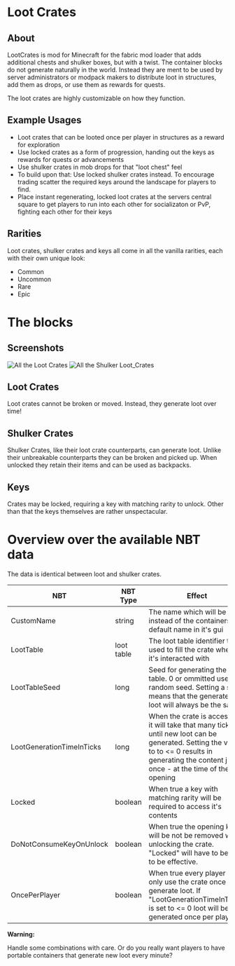 # Loot Crates

## About

LootCrates is mod for Minecraft for the fabric mod loader that adds additional chests and shulker boxes, but with a twist.
The container blocks do not generate naturally in the world.
Instead they are ment to be used by server administrators or modpack makers to distribute loot in structures, add them as drops, or use them as rewards for quests.

The loot crates are highly customizable on how they function.

## Example Usages

- Loot crates that can be looted once per player in structures as a reward for exploration
- Use locked crates as a form of progression, handing out the keys as rewards for quests or advancements
- Use shulker crates in mob drops for that "loot chest" feel
- To build upon that: Use locked shulker crates instead. To encourage trading scatter the required keys around the landscape for players to find.
- Place instant regenerating, locked loot crates at the servers central square to get players to run into each other for socializaton or PvP, fighting each other for their keys

## Rarities
Loot crates, shulker crates and keys all come in all the vanilla rarities, each with their own unique look:
- Common
- Uncommon
- Rare
- Epic

# The blocks

## Screenshots

![All the Loot Crates](./images/readme_screenshot_loot_crates.png)
![All the Shulker Loot_Crates](./images/readme_screenshot_shulker_loot_crates.png)

## Loot Crates
Loot crates cannot be broken or moved. Instead, they generate loot over time!

## Shulker Crates
Shulker Crates, like their loot crate counterparts, can generate loot.
Unlike their unbreakable counterparts they can be broken and picked up.
When unlocked they retain their items and can be used as backpacks.

## Keys
Crates may be locked, requiring a key with matching rarity to unlock.
Other than that the keys themselves are rather unspectacular.


# Overview over the available NBT data

The data is identical between loot and shulker crates.

NBT                       | NBT Type   | Effect
------------------------- | ---------- | ------
CustomName                | string     | The name which will be used instead of the containers default name in it's gui
LootTable                 | loot table | The loot table identifier to be used to fill the crate when it's interacted with
LootTableSeed             | long       | Seed for generating the loot table. 0 or ommitted uses a random seed. Setting a seed means that the generated loot will always be the same
LootGenerationTimeInTicks | long       | When the crate is accessed it will take that many ticks until new loot can be generated. Setting the value to to <= 0 results in generating the content just once - at the time of the first opening
Locked                    | boolean    | When true a key with matching rarity will be required to access it's contents
DoNotConsumeKeyOnUnlock   | boolean    | When true the opening key will be not be removed when unlocking the crate. "Locked" will have to be true to be effective.
OncePerPlayer             | boolean    | When true every player can only use the crate once to generate loot. If "LootGenerationTimeInTicks" is set to <= 0 loot will be generated once per player

**Warning:**

Handle some combinations with care. Or do you really want players to have portable containers that generate new loot every minute?

